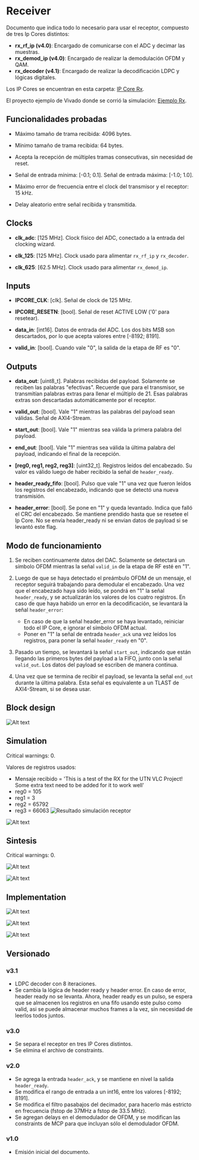 # Receiver

Documento que indica todo lo necesario para usar el receptor, compuesto de tres Ip Cores distintos:

* **rx_rf_ip (v4.0)**: Encargado de comunicarse con el ADC y decimar las muestras.
* **rx_demod_ip (v4.0)**: Encargado de realizar la demodulación OFDM y QAM.
* **rx_decoder (v4.1)**: Encargado de realizar la decodificación LDPC y lógicas digitales.

Los IP Cores se encuentran en esta carpeta: [IP Core Rx](https://github.com/vlc-utn/dc-ofdm/tree/main/Docs/ip_cores).

El proyecto ejemplo de Vivado donde se corrió la simulación: [Ejemplo Rx](https://github.com/vlc-utn/dc-ofdm/tree/main/vivado/red_pitaya_rx).

## Funcionalidades probadas

* Máximo tamaño de trama recibida: 4096 bytes.

* Mínimo tamaño de trama recibida: 64 bytes.

* Acepta la recepción de múltiples tramas consecutivas, sin necesidad de reset.

* Señal de entrada mínima: [-0.1; 0.1]. Señal de entrada máxima: [-1.0; 1.0].

* Máximo error de frecuencia entre el clock del transmisor y el receptor: 15 kHz.

* Delay aleatorio entre señal recibida y transmitida.

## Clocks

* **clk_adc**: [125 MHz]. Clock físico del ADC, conectado a la entrada del clocking wizard.

* **clk_125**: [125 MHz]. Clock usado para alimentar `rx_rf_ip` y `rx_decoder`.

* **clk_625**: [62.5 MHz]. Clock usado para alimentar `rx_demod_ip`.

## Inputs

* **IPCORE_CLK**: [clk]. Señal de clock de 125 MHz.

* **IPCORE_RESETN**: [bool]. Señal de reset ACTIVE LOW ('0' para resetear).

* **data_in**: [int16]. Datos de entrada del ADC. Los dos bits MSB son descartados, por lo que acepta valores entre [-8192; 8191].

* **valid_in**: [bool]. Cuando vale "0", la salida de la etapa de RF es "0".

## Outputs

* **data_out**: [uint8_t]. Palabras recibidas del payload. Solamente se reciben las palabras "efectivas". Recuerde que para el transmisor, se transmitían palabras extras para llenar el múltiplo de 21. Esas palabras extras son descartadas automáticamente por el receptor.

* **valid_out**: [bool]. Vale "1" mientras las palabras del payload sean válidas. Señal de AXI4-Stream.

* **start_out**: [bool]. Vale "1" mientras sea válida la primera palabra del payload.

* **end_out**: [bool]. Vale "1" mientras sea válida la última palabra del payload, indicando el final de la recepción.

* **[reg0, reg1, reg2, reg3]**: [uint32_t]. Registros leídos del encabezado. Su valor es válido luego de haber recibido la señal de `header_ready`.

* **header_ready_fifo**: [bool]. Pulso que vale "1" una vez que fueron leídos los registros del encabezado, indicando que se detectó una nueva transmisión.

* **header_error**: [bool]. Se pone en "1"  y queda levantado. Indica que falló el CRC del encabezado. Se mantiene prendido hasta que se resetee el Ip Core. No se envía header_ready ni se envian datos de payload si se levantó este flag.

## Modo de funcionamiento

1. Se reciben continuamente datos del DAC. Solamente se detectará un símbolo OFDM mientras la señal `valid_in` de la etapa de RF esté en "1".

2. Luego de que se haya detectado el preámbulo OFDM de un mensaje, el receptor seguirá trabajando para demodular el encabezado. Una vez que el encabezado haya sido leído, se pondrá en "1" la señal `header_ready`, y se actualizarán los valores de los cuatro registros. En caso de que haya habido un error en la decodificación, se levantará la señal `header_error`:

    * En caso de que la señal header_error se haya levantado, reiniciar todo el IP Core, e ignorar el símbolo OFDM actual.
    * Poner en "1" la señal de entrada `header_ack` una vez leídos los registros, para poner la señal `header_ready` en "0".

3. Pasado un tiempo, se levantará la señal `start_out`, indicando que están llegando las primeros bytes del payload a la FIFO, junto con la señal `valid_out`. Los datos del payload se escriben de manera continua.

4. Una vez que se termina de recibir el payload, se levanta la señal `end_out` durante la última palabra. Esta señal es equivalente a un TLAST de AXI4-Stream, si se desea usar.

## Block design

![Alt text](images/rx_block_design.png)

## Simulation

Critical warnings: 0.

Valores de registros usados:

* Mensaje recibido = 'This is a test of the RX for the UTN VLC Project! Some extra text need to be added for it to work well'
* reg0 = 105
* reg1 = 3
* reg2 = 65792
* reg3 = 66063
![Resultado simulación receptor](images/rx_simulation.png)

![Alt text](images/rx_plot.png)

## Sintesis

Critical warnings: 0.

![Alt text](images/rx_sintesis_utilization.png)

![Alt text](images/rx_sintesis_timing.png)

## Implementation

![Alt text](images/rx_implementation_utilization.png)

![Alt text](images/rx_implementation_timing.png)

![Alt text](images/rx_route.png)

## Versionado

### v3.1

* LDPC decoder con 8 iteraciones.
* Se cambia la lógica de header ready y header error. En caso de error, header ready no se levanta. Ahora, header ready es un pulso, se espera que se almacenen los registros en una fifo usando este pulso como valid, asi se puede almacenar muchos frames a la vez, sin necesidad de leerlos todos juntos.

### v3.0

* Se separa el receptor en tres IP Cores distintos.
* Se elimina el archivo de constraints.

### v2.0

* Se agrega la entrada `header_ack`, y se mantiene en nivel la salida `header_ready`.
* Se modifica el rango de entrada a un int16, entre los valores [-8192; 8191].
* Se modifica el filtro pasabajos del decimador, para hacerlo más estricto en frecuencia (fstop de 37MHz a fstop de 33.5 MHz).
* Se agregan delays en el demodulador de OFDM, y se modifican las constraints de MCP para que incluyan sólo el demodulador OFDM.

### v1.0

* Emisión inicial del documento.
